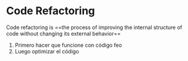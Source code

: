 # **Code Refactoring**

Code refactoring is ==the process of improving the internal structure of code without changing its external behavior==

1. Primero hacer que funcione con código feo
2. Luego optimizar el código

